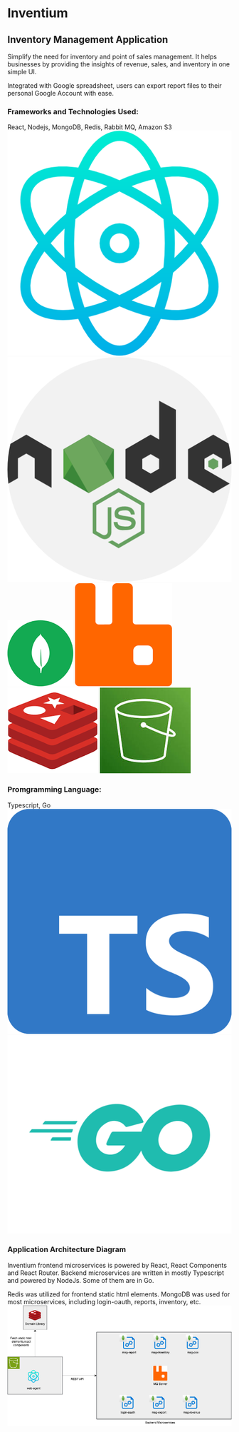 # Inventium

## Inventory Management Application

Simplify the need for inventory and point of sales management. It helps businesses by providing the insights of revenue, sales, and inventory in one simple UI.

Integrated with Google spreadsheet, users can export report files to their personal Google Account with ease.

### Frameworks and Technologies Used:

React, Nodejs, MongoDB, Redis, Rabbit MQ, Amazon S3
<img src="react.png" style="width:50px, height:50px" alt="react">
<img src="nodejs.png" style="width:50px, height:50px" alt="nodejs">
<img src="mongodb.png" style="width:50px, height:50px" alt="mongo">
<img src="rabbitmq.png" style="width: 50px, height:50px" alt="mq">
<img src="redis.png" style="width:50px, height:50px" alt="redis">
<img src="s3.jpeg" style="width:50px, height:50px" alt="s3">

### Promgramming Language:

Typescript, Go
<img src="typescript.png" style="width:50px, height:50px" alt="ts">
<img src="go.png" style="width:50px, height:50px" alt="go">

### Application Architecture Diagram

Inventium frontend microservices is powered by React, React Components and React Router. Backend microservices are written in mostly Typescript and powered by NodeJs. Some of them are in Go.

Redis was utilized for frontend static html elements.
MongoDB was used for most microservices, including login-oauth, reports, inventory, etc.
<img src="inventium.drawio.png" alt="diagram">
